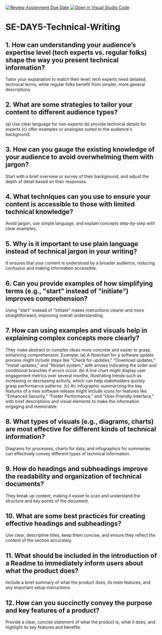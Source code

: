[![Review Assignment Due Date](https://classroom.github.com/assets/deadline-readme-button-22041afd0340ce965d47ae6ef1cefeee28c7c493a6346c4f15d667ab976d596c.svg)](https://classroom.github.com/a/zsAR-pyY)
[![Open in Visual Studio Code](https://classroom.github.com/assets/open-in-vscode-2e0aaae1b6195c2367325f4f02e2d04e9abb55f0b24a779b69b11b9e10269abc.svg)](https://classroom.github.com/online_ide?assignment_repo_id=15651980&assignment_repo_type=AssignmentRepo)
# SE-DAY5-Technical-Writing
## 1. How can understanding your audience’s expertise level (tech experts vs. regular folks) shape the way you present technical information?
  Tailor your explanation to match their level; tech experts need detailed, technical terms, while regular folks benefit from simpler, more general           descriptions.

## 2. What are some strategies to tailor your content to different audience types?
(a) Use clear language for non-experts
(b) provide technical details for experts
(c) offer examples or analogies suited to the audience's background.

## 3. How can you gauge the existing knowledge of your audience to avoid overwhelming them with jargon?
  Start with a brief overview or survey of their background, and adjust the depth of detail based on their responses.

## 4. What techniques can you use to ensure your content is accessible to those with limited technical knowledge?
  Avoid jargon, use simple language, and explain concepts step-by-step with clear examples.

## 5. Why is it important to use plain language instead of technical jargon in your writing?
  It ensures that your content is understood by a broader audience, reducing confusion and making information accessible.
  
## 6. Can you provide examples of how simplifying terms (e.g., "start" instead of "initiate") improves comprehension?
  Using "start" instead of "initiate" makes instructions clearer and more straightforward, improving overall understanding.
  
## 7. How can using examples and visuals help in explaining complex concepts more clearly?
  They make abstract or complex ideas more concrete and easier to grasp, enhancing comprehension.
  Example:
  (a) A flowchart for a software update process might include steps like "Check for updates," "Download updates," "Install updates," and "Restart system," with arrows indicating the order and conditional branches if errors occur.
  (b) A line chart might display user engagement metrics over several months, illustrating trends such as increasing or decreasing activity, which can help stakeholders quickly grasp performance patterns.
  (c) An infographic summarizing the key features of a new software release might include icons for features like "Enhanced Security," "Faster Performance," and "User-Friendly Interface," with brief descriptions and visual elements to make the information engaging and memorable.
  
## 8. What types of visuals (e.g., diagrams, charts) are most effective for different kinds of technical information?
  Diagrams for processes, charts for data, and infographics for summaries can effectively convey different types of technical information.
  
## 9. How do headings and subheadings improve the readability and organization of technical documents?
  They break up content, making it easier to scan and understand the structure and key points of the document.
  
## 10. What are some best practices for creating effective headings and subheadings?
  Use clear, descriptive titles, keep them concise, and ensure they reflect the content of the section accurately.
  
## 11. What should be included in the introduction of a Readme to immediately inform users about what the product does?
  Include a brief summary of what the product does, its main features, and any important setup instructions.
  
## 12. How can you succinctly convey the purpose and key features of a product?
  Provide a clear, concise statement of what the product is, what it does, and highlight its key features and benefits.
